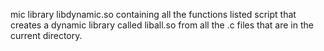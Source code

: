 mic library libdynamic.so containing all the functions listed
script that creates a dynamic library called liball.so from all the .c files that are in the current directory.
